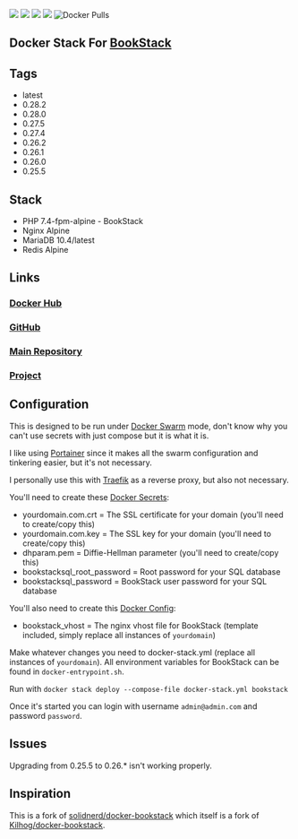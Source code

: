 [![](https://img.shields.io/docker/cloud/build/zeigren/bookstack)](https://hub.docker.com/r/zeigren/bookstack)
[![](https://images.microbadger.com/badges/image/zeigren/bookstack.svg)](https://microbadger.com/images/zeigren/bookstack)
[![](https://images.microbadger.com/badges/version/zeigren/bookstack.svg)](https://microbadger.com/images/zeigren/bookstack)
[![](https://images.microbadger.com/badges/commit/zeigren/bookstack.svg)](https://microbadger.com/images/zeigren/bookstack)
![Docker Pulls](https://img.shields.io/docker/pulls/zeigren/bookstack)

## Docker Stack For [BookStack](https://github.com/ssddanbrown/BookStack)

## Tags

- latest
- 0.28.2
- 0.28.0
- 0.27.5
- 0.27.4
- 0.26.2
- 0.26.1
- 0.26.0
- 0.25.5

## Stack

- PHP 7.4-fpm-alpine - BookStack
- Nginx Alpine
- MariaDB 10.4/latest
- Redis Alpine

## Links

### [Docker Hub](https://hub.docker.com/r/zeigren/bookstack)

### [GitHub](https://github.com/Zeigren/docker-swarm-bookstack)

### [Main Repository](https://projects.zeigren.com/diffusion/4/)

### [Project](https://projects.zeigren.com/project/view/36/)

## Configuration

This is designed to be run under [Docker Swarm](https://docs.docker.com/engine/swarm/) mode, don't know why you can't use secrets with just compose but it is what it is.

I like using [Portainer](https://www.portainer.io/) since it makes all the swarm configuration and tinkering easier, but it's not necessary.

I personally use this with [Traefik](https://traefik.io/) as a reverse proxy, but also not necessary.

You'll need to create these [Docker Secrets](https://docs.docker.com/engine/swarm/secrets/):

- yourdomain.com.crt = The SSL certificate for your domain (you'll need to create/copy this)
- yourdomain.com.key = The SSL key for your domain (you'll need to create/copy this)
- dhparam.pem = Diffie-Hellman parameter (you'll need to create/copy this)
- bookstacksql_root_password = Root password for your SQL database
- bookstacksql_password = BookStack user password for your SQL database

You'll also need to create this [Docker Config](https://docs.docker.com/engine/swarm/configs/):

- bookstack_vhost = The nginx vhost file for BookStack (template included, simply replace all instances of `yourdomain`)

Make whatever changes you need to docker-stack.yml (replace all instances of `yourdomain`). All environment variables for BookStack can be found in `docker-entrypoint.sh`.

Run with `docker stack deploy --compose-file docker-stack.yml bookstack`

Once it's started you can login with username `admin@admin.com` and password `password`.

## Issues

Upgrading from 0.25.5 to 0.26.* isn't working properly.

## Inspiration

This is a fork of [solidnerd/docker-bookstack](https://github.com/solidnerd/docker-bookstack) which itself is a fork of [Kilhog/docker-bookstack](https://github.com/Kilhog/docker-bookstack).

